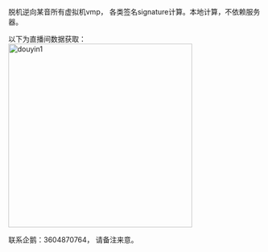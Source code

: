 脱机逆向某音所有虚拟机vmp， 各类签名signature计算。本地计算，不依赖服务器。

以下为直播间数据获取：
<img width="365" alt="douyin1" src="https://github.com/user-attachments/assets/8081aa07-ad01-4373-864d-8c6a33b7c0d1">


联系企鹅：3604870764， 请备注来意。
